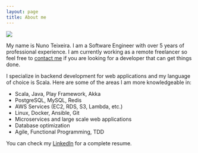 ```yaml
---
layout: page
title: About me
---
```

<div style="width: 100%; margin: 0 auto;">
	<img class="img-circle" src="{{ site.baseurl }}/public/nmat.png">
</div>
<div class="social-network-about">
 <a href="{{ site.link-so }}" title="StackOverflow" target="_blank"><i class="fa fa-stack-overflow fa-larger" aria-hidden="true"></i></a>
 <a href="{{ site.link-gh }}" title="GitHub" target="_blank"><i class="fa fa-github fa-larger" aria-hidden="true"></i></a>
 <a href="{{ site.link-ln }}" title="LinkedIn" target="_blank"><i class="fa fa-linkedin fa-larger" aria-hidden="true"></i></a>
 <a href="mailto:{{ site.email-address }}" title="Email"><i class="fa fa-envelope-o fa-larger" aria-hidden="true"></i></a>
</div>
<p>
  My name is Nuno Teixeira. I am a Software Engineer with over 5 years of professional experience. I am currently working as a remote freelancer so feel free to <a href="mailto:{{ site.email-address }}" title="Email">contact me</a> if you are looking for a developer that can get things done.
</p>
<p>
    I specialize in backend development for web applications and my language of choice is Scala. Here are some of the areas I am more knowledgeable in:
    <ul>
    <li>Scala, Java, Play Framework, Akka</li>
    <li>PostgreSQL, MySQL, Redis</li>
    <li>AWS Services (EC2, RDS, S3, Lambda, etc.)</li>
    <li>Linux, Docker, Ansible, Git</li>
    <li>Microservices and large scale web applications</li>
    <li>Database optimization</li>
    <li>Agile, Functional Programming, TDD</li>
   </ul>
</p>

You can check my <a href="{{ site.link-ln }}" title="LinkedIn" target="_blank">LinkedIn</a> for a complete resume.
